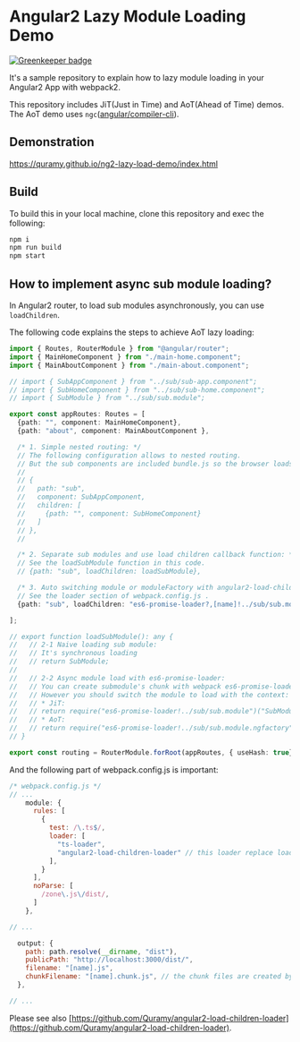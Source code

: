 # Angular2 Lazy Module Loading Demo

[![Greenkeeper badge](https://badges.greenkeeper.io/Quramy/ng2-lazy-load-demo.svg)](https://greenkeeper.io/)

It's a sample repository to explain how to lazy module loading in your Angular2 App with webpack2.

This repository includes JiT(Just in Time) and AoT(Ahead of Time) demos.
The AoT demo uses `ngc`([angular/compiler-cli](https://github.com/angular/angular/blob/master/modules/%40angular/compiler-cli/README.md)).

## Demonstration

https://quramy.github.io/ng2-lazy-load-demo/index.html

## Build

To build this in your local machine, clone this repository and exec the following:

```sh
npm i
npm run build
npm start
```

## How to implement async sub module loading?

In Angular2 router, to load sub modules asynchronously, you can use `loadChildren`.

The following code explains the steps to achieve AoT lazy loading:

```ts
import { Routes, RouterModule } from "@angular/router";
import { MainHomeComponent } from "./main-home.component";
import { MainAboutComponent } from "./main-about.component";

// import { SubAppComponent } from "../sub/sub-app.component";
// import { SubHomeComponent } from "../sub/sub-home.component";
// import { SubModule } from "../sub/sub.module";

export const appRoutes: Routes = [
  {path: "", component: MainHomeComponent},
  {path: "about", component: MainAboutComponent },

  /* 1. Simple nested routing: */
  // The following configuration allows to nested routing.
  // But the sub components are included bundle.js so the browser loads them on init.
  //
  // {
  //   path: "sub",
  //   component: SubAppComponent,
  //   children: [
  //     {path: "", component: SubHomeComponent}
  //   ]
  // },
  //

  /* 2. Separate sub modules and use load children callback function: */
  // See the loadSubModule function in this code.
  // {path: "sub", loadChildren: loadSubModule},

  /* 3. Auto switching module or moduleFactory with angular2-load-children-loader */
  // See the loader section of webpack.config.js .
  {path: "sub", loadChildren: "es6-promise-loader?,[name]!../sub/sub.module#SubModule" },

];

// export function loadSubModule(): any {
//   // 2-1 Naive loading sub module:
//   // It's synchronous loading
//   // return SubModule;
//
//   // 2-2 Async module load with es6-promise-loader:
//   // You can create submodule's chunk with webpack es6-promise-loader.
//   // However you should switch the module to load with the context:
//   // * JiT:
//   // return require("es6-promise-loader!../sub/sub.module")("SubModule");
//   // * AoT:
//   // return require("es6-promise-loader!../sub/sub.module.ngfactory")("SubModuleNgFactory");
// }

export const routing = RouterModule.forRoot(appRoutes, { useHash: true});
```

And the following part of webpack.config.js is important:

```js
/* webpack.config.js */
// ...
    module: {
      rules: [
        {
          test: /\.ts$/,
          loader: [
            "ts-loader",
            "angular2-load-children-loader" // this loader replace loadChildren value to function to call require.
          ],
        }
      ],
      noParse: [
        /zone\.js\/dist/,
      ]
    },

// ...

  output: {
    path: path.resolve(__dirname, "dist"),
    publicPath: "http://localhost:3000/dist/",
    filename: "[name].js",
    chunkFilename: "[name].chunk.js", // the chunk files are created by es6-promise-loader.
  },

// ...
```

Please see also [https://github.com/Quramy/angular2-load-children-loader](https://github.com/Quramy/angular2-load-children-loader).

